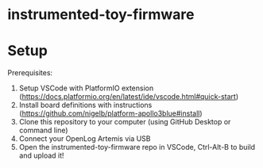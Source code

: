# instrumented-toy-firmware
 
# Setup
Prerequisites: 
1. Setup VSCode with PlatformIO extension (https://docs.platformio.org/en/latest/ide/vscode.html#quick-start)
2. Install board definitions with instructions (https://github.com/nigelb/platform-apollo3blue#install)
3. Clone this repository to your computer (using GitHub Desktop or command line)
4. Connect your OpenLog Artemis via USB
5. Open the instrumented-toy-firmware repo in VSCode, Ctrl-Alt-B to build and upload it!
